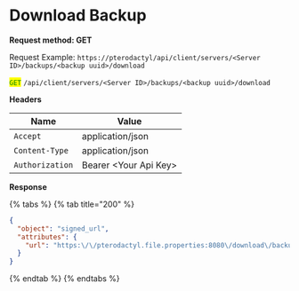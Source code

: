 # Download Backup

**Request method: GET**

Request Example: `https://pterodactyl/api/client/servers/<Server ID>/backups/<backup uuid>/download`

<mark style="color:green;">`GET`</mark> `/api/client/servers/<Server ID>/backups/<backup uuid>/download`

**Headers**

| Name            | Value                  |
| --------------- | ---------------------- |
| `Accept`        | application/json       |
| `Content-Type`  | application/json       |
| `Authorization` | Bearer \<Your Api Key> |

**Response**

{% tabs %}
{% tab title="200" %}
```json
{
  "object": "signed_url",
  "attributes": {
    "url": "https:\/\/pterodactyl.file.properties:8080\/download\/backup?token=eyJ0eXAiOiJKV1QiLCJhbGciOiJIUzI1NiIsImp0aSI6IjdkYzAxNzVjODU4MTE5MDRlMjJjNTcxNjBhMjkwMjgwZGFjMDMzM2I2ZmJhMTE3YTI4YjdhMDM5Y2U1OTg0YzcifQ.eyJpc3MiOiJodHRwczpcL1wvcHRlcm9kYWN0eWwuZmlsZS5wcm9wZXJ0aWVzIiwiYXVkIjoiaHR0cHM6XC9cL3B0ZXJvZGFjdHlsLmZpbGUucHJvcGVydGllczo4MDgwIiwianRpIjoiN2RjMDE3NWM4NTgxMTkwNGUyMmM1NzE2MGEyOTAyODBkYWMwMzMzYjZmYmExMTdhMjhiN2EwMzljZTU5ODRjNyIsImlhdCI6MTU5NTE3MjEyNSwibmJmIjoxNTk1MTcxODI1LCJleHAiOjE1OTUxNzMwMjUsImJhY2t1cF91dWlkIjoiOTA0ZGYxMjAtYTY2Zi00Mzc1LWE0YWUtNDBlZWRiZWFlNjMwIiwic2VydmVyX3V1aWQiOiIxYTdjZTk5Ny0yNTliLTQ1MmUtOGI0ZS1jZWNjNDY0MTQyY2EiLCJ1bmlxdWVfaWQiOiJKN1lIQUFUZzVoYVg4M1VOIn0.0zSozCFyjsYjGjUiPS76wM1WXX09FecNxdSZnj6rNt4"
  }
}
```
{% endtab %}
{% endtabs %}
